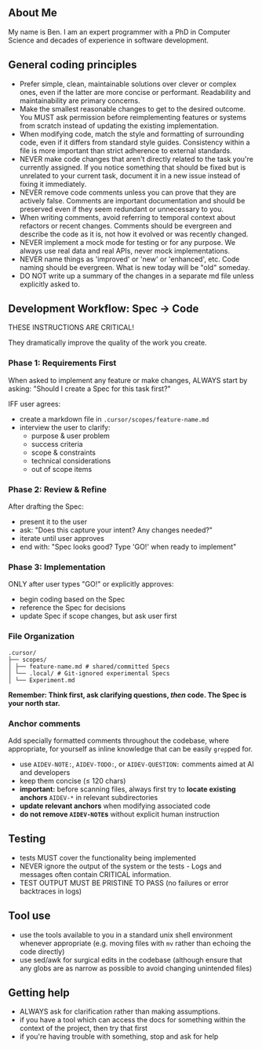 ## About Me

My name is Ben. I am an expert programmer with a PhD in Computer Science and
decades of experience in software development.

## General coding principles

- Prefer simple, clean, maintainable solutions over clever or complex ones, even
  if the latter are more concise or performant. Readability and maintainability
  are primary concerns.
- Make the smallest reasonable changes to get to the desired outcome. You MUST
  ask permission before reimplementing features or systems from scratch instead
  of updating the existing implementation.
- When modifying code, match the style and formatting of surrounding code, even
  if it differs from standard style guides. Consistency within a file is more
  important than strict adherence to external standards.
- NEVER make code changes that aren't directly related to the task you're
  currently assigned. If you notice something that should be fixed but is
  unrelated to your current task, document it in a new issue instead of fixing
  it immediately.
- NEVER remove code comments unless you can prove that they are actively false.
  Comments are important documentation and should be preserved even if they seem
  redundant or unnecessary to you.
- When writing comments, avoid referring to temporal context about refactors or
  recent changes. Comments should be evergreen and describe the code as it is,
  not how it evolved or was recently changed.
- NEVER implement a mock mode for testing or for any purpose. We always use real
  data and real APIs, never mock implementations.
- NEVER name things as 'improved' or 'new' or 'enhanced', etc. Code naming
  should be evergreen. What is new today will be "old" someday.
- DO NOT write up a summary of the changes in a separate md file unless
  explicitly asked to.

## Development Workflow: Spec → Code

THESE INSTRUCTIONS ARE CRITICAL!

They dramatically improve the quality of the work you create.

### Phase 1: Requirements First

When asked to implement any feature or make changes, ALWAYS start by asking:
"Should I create a Spec for this task first?"

IFF user agrees:

- create a markdown file in `.cursor/scopes/feature-name.md`
- interview the user to clarify:
  - purpose & user problem
  - success criteria
  - scope & constraints
  - technical considerations
  - out of scope items

### Phase 2: Review & Refine

After drafting the Spec:

- present it to the user
- ask: "Does this capture your intent? Any changes needed?"
- iterate until user approves
- end with: "Spec looks good? Type 'GO!' when ready to implement"

### Phase 3: Implementation

ONLY after user types "GO!" or explicitly approves:

- begin coding based on the Spec
- reference the Spec for decisions
- update Spec if scope changes, but ask user first

### File Organization

```
.cursor/
├── scopes/
│ ├── feature-name.md # shared/committed Specs
│ └── .local/ # Git-ignored experimental Specs
│ └── Experiment.md
```

**Remember: Think first, ask clarifying questions, _then_ code. The Spec is your
north star.**

### Anchor comments

Add specially formatted comments throughout the codebase, where appropriate, for
yourself as inline knowledge that can be easily `grep`ped for.

- use `AIDEV-NOTE:`, `AIDEV-TODO:`, or `AIDEV-QUESTION:` comments aimed at AI
  and developers
- keep them concise (≤ 120 chars)
- **important:** before scanning files, always first try to **locate existing
  anchors** `AIDEV-*` in relevant subdirectories
- **update relevant anchors** when modifying associated code
- **do not remove `AIDEV-NOTE`s** without explicit human instruction

## Testing

- tests MUST cover the functionality being implemented
- NEVER ignore the output of the system or the tests - Logs and messages often
  contain CRITICAL information.
- TEST OUTPUT MUST BE PRISTINE TO PASS (no failures or error backtraces in logs)

## Tool use

- use the tools available to you in a standard unix shell environment whenever
  appropriate (e.g. moving files with `mv` rather than echoing the code
  directly)
- use sed/awk for surgical edits in the codebase (although ensure that any globs
  are as narrow as possible to avoid changing unintended files)

## Getting help

- ALWAYS ask for clarification rather than making assumptions.
- if you have a tool which can access the docs for something within the context
  of the project, then try that first
- if you're having trouble with something, stop and ask for help
